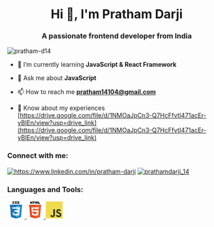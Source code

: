 <h1 align="center">Hi 👋, I'm Pratham Darji</h1>
<h3 align="center">A passionate frontend developer from India</h3>

<p align="left"> <img src="https://komarev.com/ghpvc/?username=pratham-d14&label=Profile%20views&color=0e75b6&style=flat" alt="pratham-d14" /> </p>

- 🌱 I’m currently learning **JavaScript & React Framework**

- 💬 Ask me about **JavaScript**

- 📫 How to reach me **pratham14104@gmail.com**

- 📄 Know about my experiences [https://drive.google.com/file/d/1NMOaJpCn3-Q7HcFfvtI471acEr-yBIEn/view?usp=drive_link](https://drive.google.com/file/d/1NMOaJpCn3-Q7HcFfvtI471acEr-yBIEn/view?usp=drive_link)

<h3 align="left">Connect with me:</h3>
<p align="left">
<a href="https://linkedin.com/in/https://www.linkedin.com/in/pratham-darji" target="blank"><img align="center" src="https://raw.githubusercontent.com/rahuldkjain/github-profile-readme-generator/master/src/images/icons/Social/linked-in-alt.svg" alt="https://www.linkedin.com/in/pratham-darji" height="30" width="40" /></a>
<a href="https://instagram.com/prathamdarji_14" target="blank"><img align="center" src="https://raw.githubusercontent.com/rahuldkjain/github-profile-readme-generator/master/src/images/icons/Social/instagram.svg" alt="prathamdarji_14" height="30" width="40" /></a>
</p>

<h3 align="left">Languages and Tools:</h3>
<p align="left"> <a href="https://www.w3schools.com/css/" target="_blank" rel="noreferrer"> <img src="https://raw.githubusercontent.com/devicons/devicon/master/icons/css3/css3-original-wordmark.svg" alt="css3" width="40" height="40"/> </a> <a href="https://www.w3.org/html/" target="_blank" rel="noreferrer"> <img src="https://raw.githubusercontent.com/devicons/devicon/master/icons/html5/html5-original-wordmark.svg" alt="html5" width="40" height="40"/> </a> <a href="https://developer.mozilla.org/en-US/docs/Web/JavaScript" target="_blank" rel="noreferrer"> <img src="https://raw.githubusercontent.com/devicons/devicon/master/icons/javascript/javascript-original.svg" alt="javascript" width="40" height="40"/> </a> </p>
